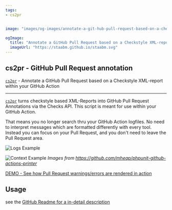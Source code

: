```yaml
---
tags:
- cs2pr


image: "images/og-images/annotate-a-git-hub-pull-request-based-on-a-checkstyle-xml-report-within-your-git-hub-action.jpg"

ogImage:
  title: "Annotate a GitHub Pull Request based on a Checkstyle XML-report within your GitHub Action"
  imageUrl: "https://staabm.github.io/staabm.svg"
---
```


## cs2pr - GitHub Pull Request annotation

[`cs2pr`](https://github.com/staabm/annotate-pull-request-from-checkstyle) - Annotate a GitHub Pull Request based on a Checkstyle XML-report within your GitHub Action

---

[`cs2pr`](https://github.com/staabm/annotate-pull-request-from-checkstyle) turns checkstyle based XML-Reports into GitHub Pull Request Annotations via the Checks API. This script is meant for use within your GitHub Action.

That means you no longer search thru your GitHub Action logfiles. No need to interpret messages which are formatted differently with every tool. Instead you can focus on your Pull Request, and you don't need to leave the Pull Request area.

![Logs Example](https://github.com/mheap/phpunit-github-actions-printer/blob/master/phpunit-printer-logs.png?raw=true)

![Context Example](https://github.com/mheap/phpunit-github-actions-printer/blob/master/phpunit-printer-context.png?raw=true)
_Images from https://github.com/mheap/phpunit-github-actions-printer_

[DEMO - See how Pull Request warnings/errors are rendered in action](https://github.com/staabm/gh-annotation-example/pull/1/files)


## Usage

see the [GitHub Readme for a in-detail description](https://github.com/staabm/annotate-pull-request-from-checkstyle)
